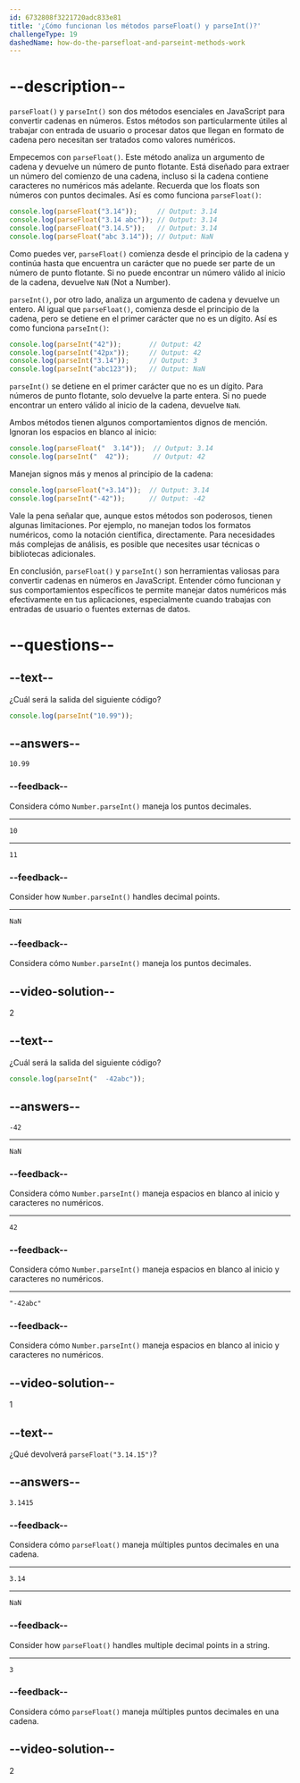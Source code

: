 ```yaml
---
id: 6732808f3221720adc833e81
title: '¿Cómo funcionan los métodos parseFloat() y parseInt()?'
challengeType: 19
dashedName: how-do-the-parsefloat-and-parseint-methods-work
---
```


# --description--

`parseFloat()` y `parseInt()` son dos métodos esenciales en JavaScript para convertir cadenas en números. Estos métodos son particularmente útiles al trabajar con entrada de usuario o procesar datos que llegan en formato de cadena pero necesitan ser tratados como valores numéricos.

Empecemos con `parseFloat()`. Este método analiza un argumento de cadena y devuelve un número de punto flotante. Está diseñado para extraer un número del comienzo de una cadena, incluso si la cadena contiene caracteres no numéricos más adelante. Recuerda que los floats son números con puntos decimales. Así es como funciona `parseFloat()`:

```js
console.log(parseFloat("3.14"));     // Output: 3.14
console.log(parseFloat("3.14 abc")); // Output: 3.14
console.log(parseFloat("3.14.5"));   // Output: 3.14
console.log(parseFloat("abc 3.14")); // Output: NaN
```

Como puedes ver, `parseFloat()` comienza desde el principio de la cadena y continúa hasta que encuentra un carácter que no puede ser parte de un número de punto flotante. Si no puede encontrar un número válido al inicio de la cadena, devuelve `NaN` (Not a Number).

`parseInt()`, por otro lado, analiza un argumento de cadena y devuelve un entero. Al igual que `parseFloat()`, comienza desde el principio de la cadena, pero se detiene en el primer carácter que no es un dígito. Así es como funciona `parseInt()`:

```js
console.log(parseInt("42"));       // Output: 42
console.log(parseInt("42px"));     // Output: 42
console.log(parseInt("3.14"));     // Output: 3
console.log(parseInt("abc123"));   // Output: NaN
```

`parseInt()` se detiene en el primer carácter que no es un dígito. Para números de punto flotante, solo devuelve la parte entera. Si no puede encontrar un entero válido al inicio de la cadena, devuelve `NaN`.

Ambos métodos tienen algunos comportamientos dignos de mención. Ignoran los espacios en blanco al inicio:

```js
console.log(parseFloat("  3.14"));  // Output: 3.14
console.log(parseInt("  42"));      // Output: 42
```

Manejan signos más y menos al principio de la cadena:

```js
console.log(parseFloat("+3.14"));  // Output: 3.14
console.log(parseInt("-42"));      // Output: -42
```

Vale la pena señalar que, aunque estos métodos son poderosos, tienen algunas limitaciones. Por ejemplo, no manejan todos los formatos numéricos, como la notación científica, directamente. Para necesidades más complejas de análisis, es posible que necesites usar técnicas o bibliotecas adicionales.

En conclusión, `parseFloat()` y `parseInt()` son herramientas valiosas para convertir cadenas en números en JavaScript. Entender cómo funcionan y sus comportamientos específicos te permite manejar datos numéricos más efectivamente en tus aplicaciones, especialmente cuando trabajas con entradas de usuario o fuentes externas de datos.

# --questions--

## --text--

¿Cuál será la salida del siguiente código?

```js
console.log(parseInt("10.99"));
```

## --answers--

`10.99`

### --feedback--

Considera cómo `Number.parseInt()` maneja los puntos decimales.

---

`10`

---

`11`

### --feedback--

Consider how `Number.parseInt()` handles decimal points.

---

`NaN`

### --feedback--

Considera cómo `Number.parseInt()` maneja los puntos decimales.

## --video-solution--

2

## --text--

¿Cuál será la salida del siguiente código?

```js
console.log(parseInt("  -42abc"));
```

## --answers--

`-42`

---

`NaN`

### --feedback--

Considera cómo `Number.parseInt()` maneja espacios en blanco al inicio y caracteres no numéricos.

---

`42`

### --feedback--

Considera cómo `Number.parseInt()` maneja espacios en blanco al inicio y caracteres no numéricos.

---

`"-42abc"`

### --feedback--

Considera cómo `Number.parseInt()` maneja espacios en blanco al inicio y caracteres no numéricos.

## --video-solution--

1

## --text--

¿Qué devolverá `parseFloat("3.14.15")`?

## --answers--

`3.1415`

### --feedback--

Considera cómo `parseFloat()` maneja múltiples puntos decimales en una cadena.

---

`3.14`

---

`NaN`

### --feedback--

Consider how `parseFloat()` handles multiple decimal points in a string.

---

`3`

### --feedback--

Considera cómo `parseFloat()` maneja múltiples puntos decimales en una cadena.

## --video-solution--

2
